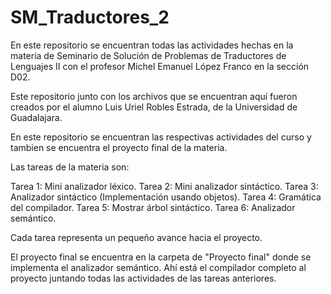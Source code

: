 # SM_Traductores_2
En este repositorio se encuentran todas las actividades hechas en la materia de Seminario de Solución de Problemas de Traductores de Lenguajes II con el profesor Michel Emanuel López Franco en la sección D02.

Este repositorio junto con los archivos que se encuentran aquí fueron creados por el alumno Luis Uriel Robles Estrada, de la Universidad de Guadalajara.

En este repositorio se encuentran las respectivas actividades del curso y tambien se encuentra el proyecto final de la materia.

Las tareas de la materia son:

Tarea 1: Mini analizador léxico.
Tarea 2: Mini analizador sintáctico.
Tarea 3: Analizador sintáctico (Implementación usando objetos).
Tarea 4: Gramática del compilador.
Tarea 5: Mostrar árbol sintáctico.
Tarea 6: Analizador semántico.

Cada tarea representa un pequeño avance hacia el proyecto.

El proyecto final se encuentra en la carpeta de "Proyecto final" donde se implementa el analizador semántico. Ahí está el compilador completo al proyecto juntando todas las actividades de las tareas anteriores.
